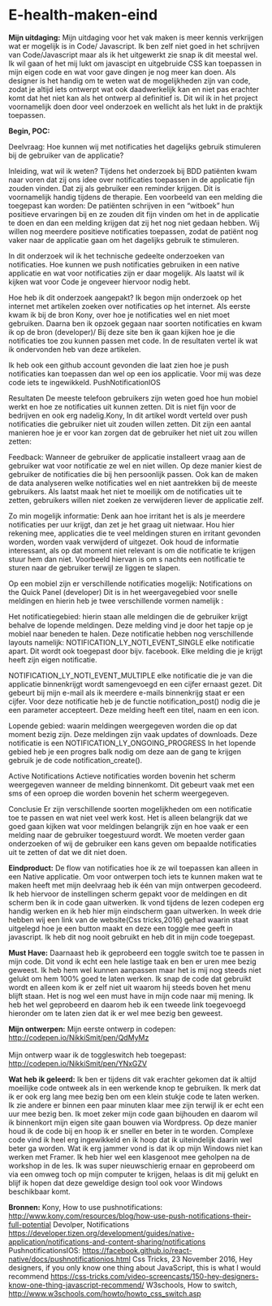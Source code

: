 # E-health-maken-eind


<b>Mijn uitdaging:</b> 
Mijn uitdaging voor het vak maken is meer kennis verkrijgen wat er mogelijk is in Code/ Javascript. Ik ben zelf niet goed in het schrijven van Code/Javascript maar als ik het uitgewerkt zie snap ik dit meestal wel. Ik wil gaan of het mij lukt om javascipt en uitgebruide CSS kan toepassen in mijn eigen code en wat voor gave dingen je nog meer kan doen. Als designer is het handig om te weten wat de mogelijkheden zijn van code, zodat je altijd iets ontwerpt wat ook daadwerkelijk kan en niet pas erachter komt dat het niet kan als het ontwerp al definitief is. Dit wil ik in het project voornamelijk doen door veel onderzoek en wellicht als het lukt in de praktijk toepassen.

<b>Begin, POC:</b>

Deelvraag: Hoe kunnen wij met notificaties het dagelijks gebruik stimuleren bij de gebruiker van de applicatie?

Inleiding, wat wil ik weten? Tijdens het onderzoek bij BDD patiënten kwam naar voren dat zij ons idee over notificaties toepassen in de applicatie fijn zouden vinden. Dat zij als gebruiker een reminder krijgen. Dit is voornamelijk handig tijdens de therapie. Een voorbeeld van een melding die toegepast kan worden: De patiënten schrijven in een “witboek” hun positieve ervaringen bij en ze zouden dit fijn vinden om het in de applicatie te doen en dan een melding krijgen dat zij het nog niet gedaan hebben. Wij willen nog meerdere positieve notificaties toepassen, zodat de patiënt nog vaker naar de applicatie gaan om het dagelijks gebruik te stimuleren.

In dit onderzoek wil ik het technische gedeelte onderzoeken van notificaties. Hoe kunnen we push notificaties gebruiken in een native applicatie en wat voor notificaties zijn er daar mogelijk. Als laatst wil ik kijken wat voor Code je ongeveer hiervoor nodig hebt.

Hoe heb ik dit onderzoek aangepakt? Ik begon mijn onderzoek op het internet met artikelen zoeken over notificaties op het internet. Als eerste kwam ik bij de bron Kony, over hoe je notificaties wel en niet moet gebruiken. Daarna ben ik opzoek gegaan naar soorten notificaties en kwam ik op de bron (developer)/ Bij deze site ben ik gaan kijken hoe je die notificaties toe zou kunnen passen met code. In de resultaten vertel ik wat ik ondervonden heb van deze artikelen.

Ik heb ook een github account gevonden die laat zien hoe je push notificaties kan toepassen dan wel op een ios applicatie. Voor mij was deze code iets te ingewikkeld. PushNotificationIOS

Resultaten De meeste telefoon gebruikers zijn weten goed hoe hun mobiel werkt en hoe ze notificaties uit kunnen zetten. Dit is niet fijn voor de bedrijven en ook erg nadelig.Kony, In dit artikel wordt verteld over push notificaties die gebruiker niet uit zouden willen zetten. Dit zijn een aantal manieren hoe je er voor kan zorgen dat de gebruiker het niet uit zou willen zetten:

Feedback: Wanneer de gebruiker de applicatie installeert vraag aan de gebruiker wat voor notificatie ze wel en niet willen. Op deze manier kiest de gebruiker de notificaties die bij hen persoonlijk passen. Ook kan de maken de data analyseren welke notificaties wel en niet aantrekken bij de meeste gebruikers. Als laatst maak het niet te moeilijk om de notificaties uit te zetten, gebruikers willen niet zoeken ze verwijderen liever de applicatie zelf.

Zo min mogelijk informatie: Denk aan hoe irritant het is als je meerdere notificaties per uur krijgt, dan zet je het graag uit nietwaar. Hou hier rekening mee, applicaties die te veel meldingen sturen en irritant gevonden worden, worden vaak verwijderd of uitgezet. Ook houd de informatie interessant, als op dat moment niet relevant is om die notificatie te krijgen stuur hem dan niet. Voorbeeld hiervan is om s nachts een notificatie te sturen naar de gebruiker terwijl ze liggen te slapen.

Op een mobiel zijn er verschillende notificaties mogelijk: Notifications on the Quick Panel (developer) Dit is in het weergavegebied voor snelle meldingen en hierin heb je twee verschillende vormen namelijk :

Het notificatiegebied: hierin staan alle meldingen die de gebruiker krijgt behalve de lopende meldingen. Deze melding vind je door het tapje op je mobiel naar beneden te halen. Deze notificatie hebben nog verschillende layouts namelijk: NOTIFICATION_LY_NOTI_EVENT_SINGLE elke notificatie apart. Dit wordt ook toegepast door bijv. facebook. Elke melding die je krijgt heeft zijn eigen notificatie.

NOTIFICATION_LY_NOTI_EVENT_MULTIPLE elke notificatie die je van die applicatie binnenkrijgt wordt samengevoegd en een cijfer ernaast gezet. Dit gebeurt bij mijn e-mail als ik meerdere e-mails binnenkrijg staat er een cijfer. Voor deze notificatie heb je de functie notification_post() nodig die je een parameter accepteert. Deze melding heeft een titel, naam en een icon.

Lopende gebied: waarin meldingen weergegeven worden die op dat moment bezig zijn. Deze meldingen zijn vaak updates of downloads. Deze notificatie is een NOTIFICATION_LY_ONGOING_PROGRESS In het lopende gebied heb je een progres balk nodig om deze aan de gang te krijgen gebruik je de code notification_create().

Active Notifications Actieve notificaties worden bovenin het scherm weergegeven wanneer de melding binnenkomt. Dit gebeurt vaak met een sms of een oproep die worden bovenin het scherm weergegeven.

Conclusie Er zijn verschillende soorten mogelijkheden om een notificatie toe te passen en wat niet veel werk kost. Het is alleen belangrijk dat we goed gaan kijken wat voor meldingen belangrijk zijn en hoe vaak er een melding naar de gebruiker toegestuurd wordt. We moeten verder gaan onderzoeken of wij de gebruiker een kans geven om bepaalde notificaties uit te zetten of dat we dit niet doen.

<b>Eindproduct:</b>
De flow van notificaties hoe ik ze wil toepassen kan alleen in een Native applicatie. Om voor ontwerpen toch iets te kunnen maken wat te maken heeft met mijn deelvraag heb ik één van mijn ontwerpen gecodeerd. Ik heb hiervoor de instellingen scherm gepakt voor de meldingen en dit scherm ben ik in code gaan uitwerken. Ik vond tijdens de lezen codepen erg handig werken en ik heb hier mijn eindscherm gaan uitwerken. In week drie hebben wij een link van de website(Css tricks,2016) gehad waarin staat uitgelegd hoe je een button maakt en deze een toggle mee geeft in javascript. Ik heb dit nog nooit gebruikt en heb dit in mijn code toegepast. 

<b>Must Have:</b>
Daarnaast heb ik geprobeerd een toggle switch toe te passen in mijn code. Dit vond ik echt een hele lastige taak en ben er uren mee bezig geweest. Ik heb hem wel kunnen aanpassen maar het is mij nog steeds niet gelukt om hem 100% goed te laten werken. Ik snap de code dat gebruikt wordt en alleen kom ik er zelf niet uit waarom hij steeds boven het menu blijft staan. Het is nog wel een must have in mijn code naar mij mening. Ik heb het wel geprobeerd en daarom heb ik een tweede link toegevoegd hieronder om te laten zien dat ik er wel mee bezig ben geweest.

<b>Mijn ontwerpen:</b>
Mijn eerste ontwerp in codepen: http://codepen.io/NikkiSmit/pen/QdMyMz<br></br>
Mijn ontwerp waar ik de toggleswitch heb toegepast: http://codepen.io/NikkiSmit/pen/YNxGZV

<b>Wat heb ik geleerd:</b>
Ik ben er tijdens dit vak erachter gekomen dat ik altijd moeilijke code ontweek als in een werkende knop te gebruiken. Ik merk dat ik er ook erg lang mee bezig ben om een klein stukje code te laten werken. Ik zie andere er binnen een paar minuten klaar mee zijn terwijl ik er echt een uur mee bezig ben. Ik moet zeker mijn code gaan bijhouden en daarom wil ik binnenkort mijn eigen site gaan bouwen via Wordpress. Op deze manier houd ik de code bij en hoop ik er sneller en beter in te worden. Complexe code vind ik heel erg ingewikkeld en ik hoop dat ik uiteindelijk daarin wel beter ga worden. Wat ik erg jammer vond is dat ik op mijn Windows niet kan werken met Framer. Ik heb hier wel een klasgenoot mee geholpen na de workshop in de les. Ik was super nieuwschierig ernaar en geprobeerd om via een omweg toch op mijn computer te krijgen, helaas is dit mij gelukt en blijf ik hopen dat deze geweldige design tool ook voor Windows beschikbaar komt. 

<b>Bronnen:</b>
Kony, How to use pushnotifications: http://www.kony.com/resources/blog/how-use-push-notifications-their-full-potential Devolper, Notifications https://developer.tizen.org/development/guides/native-application/notifications-and-content-sharing/notifications PushnotificationsIOS: https://facebook.github.io/react-native/docs/pushnotificationios.html
Css Tricks, 23 November 2016, Hey designers, if you only know one thing about JavaScript, this is what I would recommend https://css-tricks.com/video-screencasts/150-hey-designers-know-one-thing-javascript-recommend/ 
W3schools, How to switch, http://www.w3schools.com/howto/howto_css_switch.asp
